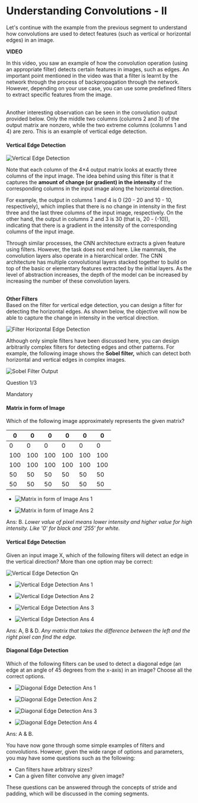 # Understanding Convolutions - II

Let's continue with the example from the previous segment to understand how convolutions are used to detect features (such as vertical or horizontal edges) in an image.

**VIDEO**

In this video, you saw an example of how the convolution operation (using an appropriate filter) detects certain features in images, such as edges. An important point mentioned in the video was that a filter is learnt by the network through the process of backpropagation through the network. However, depending on your use case, you can use some predefined filters to extract specific features from the image.  
 

Another interesting observation can be seen in the convolution output provided below. Only the middle two columns (columns 2 and 3) of the output matrix are nonzero, while the two extreme columns (columns 1 and 4) are zero. This is an example of vertical edge detection.  

#### Vertical Edge Detection

![Vertical Edge Detection](https://i.ibb.co/BnKjgvt/Vertical-Edge-Detection.jpg)

Note that each column of the 4×4 output matrix looks at exactly three columns of the input image. The idea behind using this filter is that it captures the **amount of change (or gradient) in the intensity** of the corresponding columns in the input image along the horizontal direction.

For example, the output in columns 1 and 4 is 0 (20 - 20 and 10 - 10, respectively), which implies that there is no change in intensity in the first three and the last three columns of the input image, respectively. On the other hand, the output in columns 2 and 3 is 30 (that is, 20 - (-10)), indicating that there is a gradient in the intensity of the corresponding columns of the input image.

Through similar processes, the CNN architecture extracts a given feature using filters. However, the task does not end here. Like mammals, the convolution layers also operate in a hierarchical order. The CNN architecture has multiple convolutional layers stacked together to build on top of the basic or elementary features extracted by the initial layers. As the level of abstraction increases, the depth of the model can be increased by increasing the number of these convolution layers.  
 

**Other Filters**  
Based on the filter for vertical edge detection, you can design a filter for detecting the horizontal edges. As shown below, the objective will now be able to capture the change in intensity in the vertical direction.

![Filter Horizontal Edge Detection](https://i.ibb.co/6n1dW9T/Filter-Horizontal-Edge-Detection.jpg)

Although only simple filters have been discussed here, you can design arbitrarily complex filters for detecting edges and other patterns. For example, the following image shows the **Sobel filter,** which can detect both horizontal and vertical edges in complex images.

![Sobel Filter Output](https://i.ibb.co/nR1vLRV/Sobel-Filter-Output.jpg)

Question 1/3

Mandatory

#### Matrix in form of Image

Which of the following image approximately represents the given matrix?

| 0   | 0   | 0   | 0   | 0   | 0   |
| --- | --- | --- | --- | --- | --- |
| 0   | 0   | 0   | 0   | 0   | 0   |
| 100 | 100 | 100 | 100 | 100 | 100 |
| 100 | 100 | 100 | 100 | 100 | 100 |
| 50  | 50  | 50  | 50  | 50  | 50  |
| 50  | 50  | 50  | 50  | 50  | 50  |

- ![Matrix in form of Image Ans 1](https://i.ibb.co/bFm3cNM/Matrix-in-form-of-Image-Ans-1.png)

- ![Matrix in form of Image Ans 2](https://i.ibb.co/x2xr9z5/Matrix-in-form-of-Image-Ans-2.png)

Ans: B. *Lower value of pixel means lower intensity and higher value for high intensity. Like '0' for black and '255' for white.*

#### Vertical Edge Detection

Given an input image X, which of the following filters will detect an edge in the vertical direction? More than one option may be correct:

![Vertical Edge Detection Qn](https://i.ibb.co/sKhrhM1/Vertical-Edge-Detection-Qn.jpg)

- ![Vertical Edge Detection Ans 1](https://i.ibb.co/zbKRBnJ/Vertical-Edge-Detection-Ans-1.png)

- ![Vertical Edge Detection Ans 2](https://i.ibb.co/TPCfT8P/Vertical-Edge-Detection-Ans-2.png)

- ![Vertical Edge Detection Ans 3](https://i.ibb.co/sCBKhLQ/Vertical-Edge-Detection-Ans-3.png)

- ![Vertical Edge Detection Ans 4](https://i.ibb.co/pxD6mzt/Vertical-Edge-Detection-Ans-4.png)

Ans: A, B & D. *Any matrix that takes the difference between the left and the right pixel can find the edge.*

#### Diagonal Edge Detection

Which of the following filters can be used to detect a diagonal edge (an edge at an angle of 45 degrees from the x-axis) in an image? Choose all the correct options.

- ![Diagonal Edge Detection Ans 1](https://i.ibb.co/kSS9H2K/Diagonal-Edge-Detection-Ans-1.png)

- ![Diagonal Edge Detection Ans 2](https://i.ibb.co/hY74Bg8/Diagonal-Edge-Detection-Ans-2.png)

- ![Diagonal Edge Detection Ans 3](https://i.ibb.co/Ss5k1sJ/Diagonal-Edge-Detection-Ans-3.png)

- ![Diagonal Edge Detection Ans 4](https://i.ibb.co/9Hw9CZv/Diagonal-Edge-Detection-Ans-4.png)

Ans: A & B.

You have now gone through some simple examples of filters and convolutions. However, given the wide range of options and parameters, you may have some questions such as the following:

- Can filters have arbitrary sizes?
- Can a given filter convolve any given image?

These questions can be answered through the concepts of stride and padding, which will be discussed in the coming segments.

